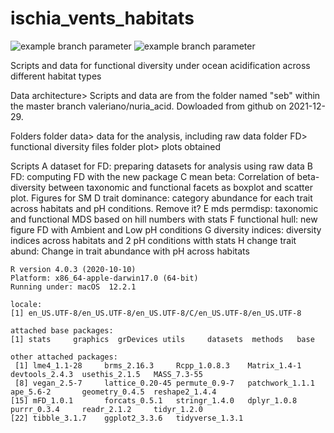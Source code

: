 # ischia_vents_habitats

![example branch parameter](https://github.com/github/docs/actions/workflows/main.yml/badge.svg?branch=feature-1)
![example branch parameter](https://img.shields.io/badge/R-v 4.0.3-276DC3?style=for-the-badge&logo=r&logoColor=white")

Scripts and data for functional diversity under ocean acidification across different habitat types

Data architecture> Scripts and data are from the folder named "seb" within the master branch valeriano/nuria_acid. Dowloaded from github on 2021-12-29. 

Folders
folder data> data for the analysis, including raw data 
folder FD> functional diversity files
folder plot> plots obtained

Scripts
A dataset for FD: preparing datasets for analysis using raw data
B FD: computing FD with the new package
C mean beta: Correlation of beta-diversity between taxonomic and functional facets as boxplot and scatter plot. Figures for SM 
D trait dominance: category abundance for each trait across habitats and pH conditions. Remove it? 
E mds permdisp: taxonomic and functional MDS based on hill numbers with stats
F functional hull: new figure FD with Ambient and Low pH conditions
G diversity indices: diversity indices across habitats and 2 pH conditions witth stats
H change trait abund: Change in trait abundance with pH across habitats

```{Session Info, echo = T}
R version 4.0.3 (2020-10-10)
Platform: x86_64-apple-darwin17.0 (64-bit)
Running under: macOS  12.2.1

locale:
[1] en_US.UTF-8/en_US.UTF-8/en_US.UTF-8/C/en_US.UTF-8/en_US.UTF-8

attached base packages:
[1] stats     graphics  grDevices utils     datasets  methods   base     

other attached packages:
 [1] lme4_1.1-28     brms_2.16.3     Rcpp_1.0.8.3    Matrix_1.4-1    devtools_2.4.3  usethis_2.1.5   MASS_7.3-55    
 [8] vegan_2.5-7     lattice_0.20-45 permute_0.9-7   patchwork_1.1.1 ape_5.6-2       geometry_0.4.5  reshape2_1.4.4 
[15] mFD_1.0.1       forcats_0.5.1   stringr_1.4.0   dplyr_1.0.8     purrr_0.3.4     readr_2.1.2     tidyr_1.2.0    
[22] tibble_3.1.7    ggplot2_3.3.6   tidyverse_1.3.1
```